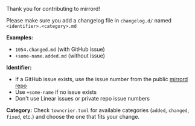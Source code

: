 Thank you for contributing to mirrord!

Please make sure you add a changelog file in `changelog.d/` named `<identifier>.<category>.md`

**Examples:**
- `1054.changed.md` (with GitHub issue)
- `+some-name.added.md` (without issue)

**Identifier:**
- If a GitHub issue exists, use the issue number from the public [mirrord repo](https://github.com/metalbear-co/mirrord)
- Use `+some-name` if no issue exists
- Don't use Linear issues or private repo issue numbers

**Category:**
Check `towncrier.toml` for available categories (`added`, `changed`, `fixed`, etc.) and choose the one that fits your change.